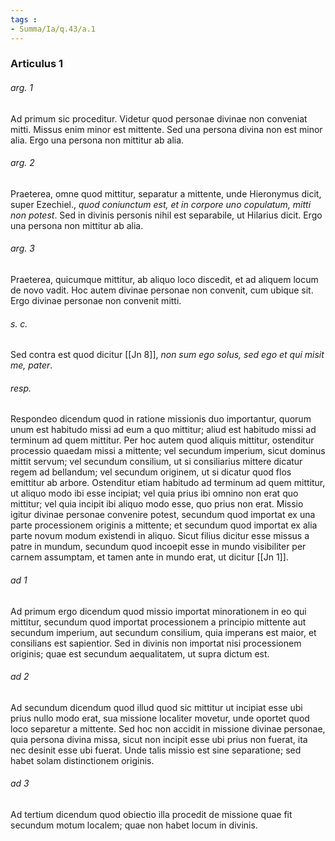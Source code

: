 ```yaml
---
tags : 
- Summa/Ia/q.43/a.1
---
```


### Articulus 1

###### arg. 1
Ad primum sic proceditur. Videtur quod personae divinae non conveniat mitti. Missus enim minor est mittente. Sed una persona divina non est minor alia. Ergo una persona non mittitur ab alia.

###### arg. 2
Praeterea, omne quod mittitur, separatur a mittente, unde Hieronymus dicit, super Ezechiel., *quod coniunctum est, et in corpore uno copulatum, mitti non potest*. Sed in divinis personis nihil est separabile, ut Hilarius dicit. Ergo una persona non mittitur ab alia.

###### arg. 3
Praeterea, quicumque mittitur, ab aliquo loco discedit, et ad aliquem locum de novo vadit. Hoc autem divinae personae non convenit, cum ubique sit. Ergo divinae personae non convenit mitti.

###### s. c.
Sed contra est quod dicitur [[Jn 8]], *non sum ego solus, sed ego et qui misit me, pater*.

###### resp.
Respondeo dicendum quod in ratione missionis duo importantur, quorum unum est habitudo missi ad eum a quo mittitur; aliud est habitudo missi ad terminum ad quem mittitur. Per hoc autem quod aliquis mittitur, ostenditur processio quaedam missi a mittente; vel secundum imperium, sicut dominus mittit servum; vel secundum consilium, ut si consiliarius mittere dicatur regem ad bellandum; vel secundum originem, ut si dicatur quod flos emittitur ab arbore. Ostenditur etiam habitudo ad terminum ad quem mittitur, ut aliquo modo ibi esse incipiat; vel quia prius ibi omnino non erat quo mittitur; vel quia incipit ibi aliquo modo esse, quo prius non erat. Missio igitur divinae personae convenire potest, secundum quod importat ex una parte processionem originis a mittente; et secundum quod importat ex alia parte novum modum existendi in aliquo. Sicut filius dicitur esse missus a patre in mundum, secundum quod incoepit esse in mundo visibiliter per carnem assumptam, et tamen ante in mundo erat, ut dicitur [[Jn 1]].

###### ad 1
Ad primum ergo dicendum quod missio importat minorationem in eo qui mittitur, secundum quod importat processionem a principio mittente aut secundum imperium, aut secundum consilium, quia imperans est maior, et consilians est sapientior. Sed in divinis non importat nisi processionem originis; quae est secundum aequalitatem, ut supra dictum est.

###### ad 2
Ad secundum dicendum quod illud quod sic mittitur ut incipiat esse ubi prius nullo modo erat, sua missione localiter movetur, unde oportet quod loco separetur a mittente. Sed hoc non accidit in missione divinae personae, quia persona divina missa, sicut non incipit esse ubi prius non fuerat, ita nec desinit esse ubi fuerat. Unde talis missio est sine separatione; sed habet solam distinctionem originis.

###### ad 3
Ad tertium dicendum quod obiectio illa procedit de missione quae fit secundum motum localem; quae non habet locum in divinis.

